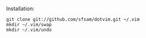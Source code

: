 Installation:

```
git clone git://github.com/sfsam/dotvim.git ~/.vim
mkdir ~/.vim/swap
mkdir ~/.vim/undo
```

